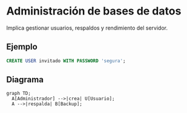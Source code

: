 # Administración de bases de datos

Implica gestionar usuarios, respaldos y rendimiento del servidor.

## Ejemplo
```sql
CREATE USER invitado WITH PASSWORD 'segura';
```

## Diagrama
```mermaid
graph TD;
  A[Administrador] -->|crea| U[Usuario];
  A -->|respalda| B[Backup];
```
